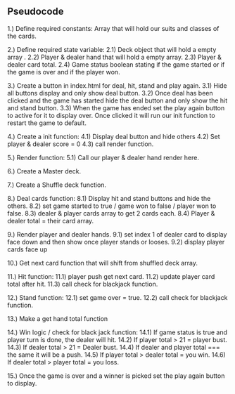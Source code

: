 ## Pseudocode

1.) Define required constants:
Array that will hold our suits and classes of the cards.

2.) Define required state variable:
    2.1) Deck object that will hold a empty array .
    2.2) Player & dealer hand that will hold a empty array.
    2.3) Player & dealer card total.
    2.4) Game status boolean stating if the game started or if the game is over and if the player won.  

3.) Create a button in index.html for deal, hit, stand and play again.
    3.1) Hide all buttons display and only show deal button.
    3.2) Once deal has been clicked and the game has started hide the deal button and only show the hit and stand button.
    3.3) When the game has ended set the play again button to active for it to display over. Once clicked it will run our init function to restart the game to default.

4.) Create a init function:
    4.1) Display deal button and hide others 
    4.2) Set player & dealer score = 0
    4.3) call render function.

5.) Render function:
    5.1) Call our player & dealer hand render here.

6.) Create a Master deck.

7.) Create a Shuffle deck function.

8.) Deal cards function:
    8.1) Display hit and stand buttons and hide the others.
    8.2) set game started to true / game won to false / player won to false.
    8.3) dealer & player cards array to get 2 cards each.
    8.4) Player & dealer total = their card array.

9.) Render player and dealer hands.
    9.1) set index 1 of dealer card to display face down and then show once player stands or looses.
    9.2) display player cards face up

10.) Get next card function that will shift from shuffled deck array.

11.) Hit function:
    11.1) player push get next card.
    11.2) update player card total after hit.
    11.3) call check for blackjack function.

12.) Stand function:
    12.1) set game over = true.
    12.2) call check for blackjack function.

13.) Make a get hand total function

14.) Win logic / check for black jack function:
    14.1) If game status is true and player turn is done, the dealer will hit.
    14.2) If player total > 21 = player bust.
    14.3) If dealer total > 21 = Dealer bust.
    14.4) If dealer and player total === the same it will be a push.
    14.5) If player total > dealer total = you win.
    14.6) If dealer total > player total = you loss.

15.) Once the game is over and a winner is picked set the play again button to display.
